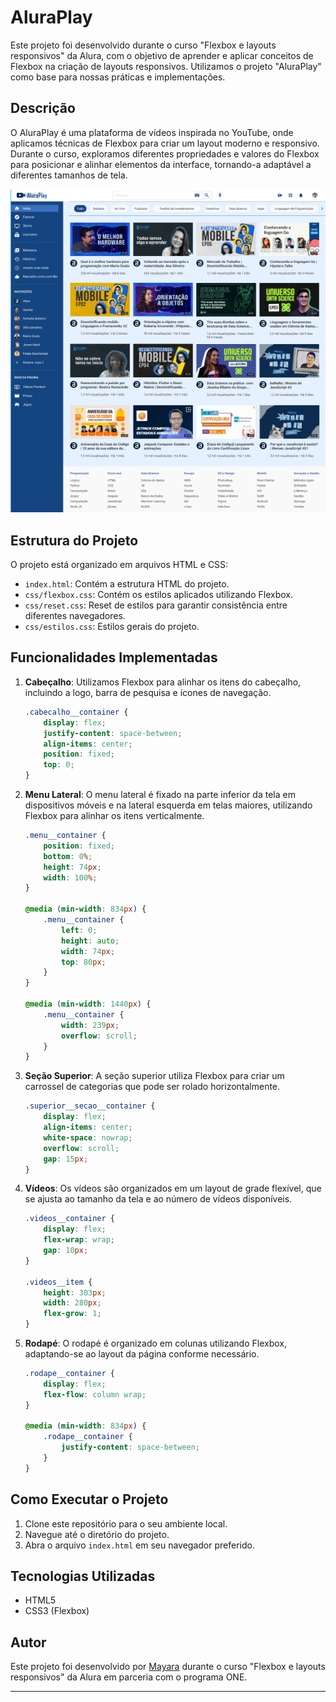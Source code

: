 # AluraPlay

Este projeto foi desenvolvido durante o curso "Flexbox e layouts responsivos" da Alura, com o objetivo de aprender e aplicar conceitos de Flexbox na criação de layouts responsivos. Utilizamos o projeto "AluraPlay" como base para nossas práticas e implementações.

## Descrição

O AluraPlay é uma plataforma de vídeos inspirada no YouTube, onde aplicamos técnicas de Flexbox para criar um layout moderno e responsivo. Durante o curso, exploramos diferentes propriedades e valores do Flexbox para posicionar e alinhar elementos da interface, tornando-a adaptável a diferentes tamanhos de tela.

![Projeto na Versão Desktop](img/desktop.png)

## Estrutura do Projeto

O projeto está organizado em arquivos HTML e CSS:

- `index.html`: Contém a estrutura HTML do projeto.
- `css/flexbox.css`: Contém os estilos aplicados utilizando Flexbox.
- `css/reset.css`: Reset de estilos para garantir consistência entre diferentes navegadores.
- `css/estilos.css`: Estilos gerais do projeto.

## Funcionalidades Implementadas

1. **Cabeçalho**: Utilizamos Flexbox para alinhar os itens do cabeçalho, incluindo a logo, barra de pesquisa e ícones de navegação.

    ```css
    .cabecalho__container {
        display: flex;
        justify-content: space-between;
        align-items: center;
        position: fixed;
        top: 0;
    }
    ```

2. **Menu Lateral**: O menu lateral é fixado na parte inferior da tela em dispositivos móveis e na lateral esquerda em telas maiores, utilizando Flexbox para alinhar os itens verticalmente.

    ```css
    .menu__container {
        position: fixed;
        bottom: 0%;
        height: 74px;
        width: 100%;
    }

    @media (min-width: 834px) {
        .menu__container {
            left: 0;
            height: auto;
            width: 74px;
            top: 80px;
        }
    }

    @media (min-width: 1440px) {
        .menu__container {
            width: 239px;
            overflow: scroll;
        }
    }
    ```

3. **Seção Superior**: A seção superior utiliza Flexbox para criar um carrossel de categorias que pode ser rolado horizontalmente.

    ```css
    .superior__secao__container {
        display: flex;
        align-items: center;
        white-space: nowrap;
        overflow: scroll;
        gap: 15px;
    }
    ```

4. **Vídeos**: Os vídeos são organizados em um layout de grade flexível, que se ajusta ao tamanho da tela e ao número de vídeos disponíveis.

    ```css
    .videos__container {
        display: flex;
        flex-wrap: wrap;
        gap: 10px;
    }

    .videos__item {
        height: 303px;
        width: 280px;
        flex-grow: 1;
    }
    ```

5. **Rodapé**: O rodapé é organizado em colunas utilizando Flexbox, adaptando-se ao layout da página conforme necessário.

    ```css
    .rodape__container {
        display: flex;
        flex-flow: column wrap;
    }

    @media (min-width: 834px) {
        .rodape__container {
            justify-content: space-between;
        }
    }
    ```

## Como Executar o Projeto

1. Clone este repositório para o seu ambiente local.
2. Navegue até o diretório do projeto.
3. Abra o arquivo `index.html` em seu navegador preferido.

## Tecnologias Utilizadas

- HTML5
- CSS3 (Flexbox)

## Autor

Este projeto foi desenvolvido por [Mayara](https://github.com/mayarakaren) durante o curso "Flexbox e layouts responsivos" da Alura em parceria com o programa ONE.

---
